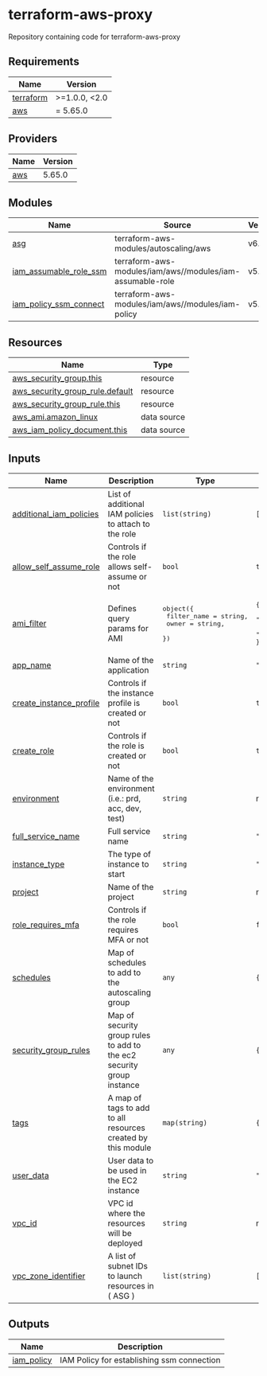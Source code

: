 # terraform-aws-proxy
Repository containing code for terraform-aws-proxy

<!-- BEGIN_TF_DOCS -->
## Requirements

| Name | Version |
|------|---------|
| <a name="requirement_terraform"></a> [terraform](#requirement\_terraform) | >=1.0.0, <2.0 |
| <a name="requirement_aws"></a> [aws](#requirement\_aws) | = 5.65.0 |

## Providers

| Name | Version |
|------|---------|
| <a name="provider_aws"></a> [aws](#provider\_aws) | 5.65.0 |

## Modules

| Name | Source | Version |
|------|--------|---------|
| <a name="module_asg"></a> [asg](#module\_asg) | terraform-aws-modules/autoscaling/aws | v6.10.0 |
| <a name="module_iam_assumable_role_ssm"></a> [iam\_assumable\_role\_ssm](#module\_iam\_assumable\_role\_ssm) | terraform-aws-modules/iam/aws//modules/iam-assumable-role | v5.44.0 |
| <a name="module_iam_policy_ssm_connect"></a> [iam\_policy\_ssm\_connect](#module\_iam\_policy\_ssm\_connect) | terraform-aws-modules/iam/aws//modules/iam-policy | v5.44.0 |

## Resources

| Name | Type |
|------|------|
| [aws_security_group.this](https://registry.terraform.io/providers/hashicorp/aws/5.65.0/docs/resources/security_group) | resource |
| [aws_security_group_rule.default](https://registry.terraform.io/providers/hashicorp/aws/5.65.0/docs/resources/security_group_rule) | resource |
| [aws_security_group_rule.this](https://registry.terraform.io/providers/hashicorp/aws/5.65.0/docs/resources/security_group_rule) | resource |
| [aws_ami.amazon_linux](https://registry.terraform.io/providers/hashicorp/aws/5.65.0/docs/data-sources/ami) | data source |
| [aws_iam_policy_document.this](https://registry.terraform.io/providers/hashicorp/aws/5.65.0/docs/data-sources/iam_policy_document) | data source |

## Inputs

| Name | Description | Type | Default | Required |
|------|-------------|------|---------|:--------:|
| <a name="input_additional_iam_policies"></a> [additional\_iam\_policies](#input\_additional\_iam\_policies) | List of additional IAM policies to attach to the role | `list(string)` | `[]` | no |
| <a name="input_allow_self_assume_role"></a> [allow\_self\_assume\_role](#input\_allow\_self\_assume\_role) | Controls if the role allows self-assume or not | `bool` | `true` | no |
| <a name="input_ami_filter"></a> [ami\_filter](#input\_ami\_filter) | Defines query params for AMI | <pre>object({<br>    filter_name = string,<br>    owner       = string,<br>  })</pre> | <pre>{<br>  "filter_name": "amzn2-ami-kernel-5.10-hvm-2.0.20220912.1-x86_64-gp2",<br>  "owner": "137112412989"<br>}</pre> | no |
| <a name="input_app_name"></a> [app\_name](#input\_app\_name) | Name of the application | `string` | `"ssm-proxy"` | no |
| <a name="input_create_instance_profile"></a> [create\_instance\_profile](#input\_create\_instance\_profile) | Controls if the instance profile is created or not | `bool` | `true` | no |
| <a name="input_create_role"></a> [create\_role](#input\_create\_role) | Controls if the role is created or not | `bool` | `true` | no |
| <a name="input_environment"></a> [environment](#input\_environment) | Name of the environment (i.e.: prd, acc, dev, test) | `string` | n/a | yes |
| <a name="input_full_service_name"></a> [full\_service\_name](#input\_full\_service\_name) | Full service name | `string` | `""` | no |
| <a name="input_instance_type"></a> [instance\_type](#input\_instance\_type) | The type of instance to start | `string` | `"t3.micro"` | no |
| <a name="input_project"></a> [project](#input\_project) | Name of the project | `string` | n/a | yes |
| <a name="input_role_requires_mfa"></a> [role\_requires\_mfa](#input\_role\_requires\_mfa) | Controls if the role requires MFA or not | `bool` | `false` | no |
| <a name="input_schedules"></a> [schedules](#input\_schedules) | Map of schedules to add to the autoscaling group | `any` | `{}` | no |
| <a name="input_security_group_rules"></a> [security\_group\_rules](#input\_security\_group\_rules) | Map of security group rules to add to the ec2 security group instance | `any` | `{}` | no |
| <a name="input_tags"></a> [tags](#input\_tags) | A map of tags to add to all resources created by this module | `map(string)` | `{}` | no |
| <a name="input_user_data"></a> [user\_data](#input\_user\_data) | User data to be used in the EC2 instance | `string` | `""` | no |
| <a name="input_vpc_id"></a> [vpc\_id](#input\_vpc\_id) | VPC id where the resources will be deployed | `string` | n/a | yes |
| <a name="input_vpc_zone_identifier"></a> [vpc\_zone\_identifier](#input\_vpc\_zone\_identifier) | A list of subnet IDs to launch resources in ( ASG ) | `list(string)` | `[]` | no |

## Outputs

| Name | Description |
|------|-------------|
| <a name="output_iam_policy"></a> [iam\_policy](#output\_iam\_policy) | IAM Policy for establishing ssm connection |
<!-- END_TF_DOCS -->
